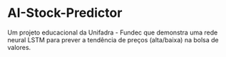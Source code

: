 # AI-Stock-Predictor
Um projeto educacional da Unifadra - Fundec que demonstra uma rede neural LSTM para prever a tendência de preços (alta/baixa) na bolsa de valores.

